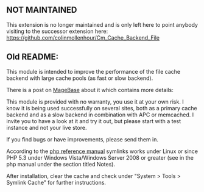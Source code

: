 ## NOT MAINTAINED ##

This extension is no longer maintained and is only left here to point anybody visiting to the successor extension here: https://github.com/colinmollenhour/Cm_Cache_Backend_File

## Old README: ##

This module is intended to improve the performance of the file cache backend
with large cache pools (as fast or slow backend).

There is a post on [MageBase][] about it which contains more details:

[MageBase]: http://magebase.com/magento-tutorials/improving-the-file-cache-backend/

This module is provided with no warranty, you use it at your own risk.
I know it is being used successfully on several sites, both as a primary cache
backend and as a slow backend in combination with APC or memcached.
I invite you to have a look at it and try it out, but please start with a test
instance and not your live store.

If you find bugs or have improvements, please send them in.


According to the [php reference manual][] symlinks works under Linux or since PHP 5.3 under Windows
Vista/Windows Server 2008 or greater (see in the php manual under the section titled Notes).

[php reference manual]: http://php.net/manual/en/function.symlink.php

After installation, clear the cache and check under "System > Tools > Symlink
Cache" for further instructions.
